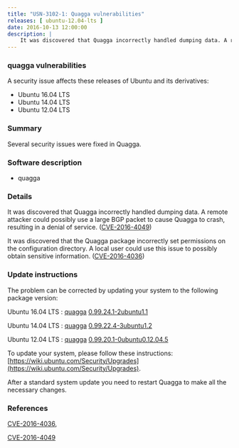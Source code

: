 ```yaml
---
title: "USN-3102-1: Quagga vulnerabilities"
releases: [ ubuntu-12.04-lts ]
date: 2016-10-13 12:00:00
description: |
    It was discovered that Quagga incorrectly handled dumping data. A remote attacker could possibly use a large BGP packet to cause Quagga to crash, resulting in a denial of service. ([CVE-2016-4049](http://people.ubuntu.com/~ubuntu-security/cve/CVE-2016-4049))
--- 
```

 
### quagga vulnerabilities

A security issue affects these releases of Ubuntu and its derivatives:

* Ubuntu 16.04 LTS
* Ubuntu 14.04 LTS
* Ubuntu 12.04 LTS

### Summary

Several security issues were fixed in Quagga. 

### Software description

* quagga 

### Details

It was discovered that Quagga incorrectly handled dumping data. A remote attacker could possibly use a large BGP packet to cause Quagga to crash, resulting in a denial of service. ([CVE-2016-4049](http://people.ubuntu.com/~ubuntu-security/cve/CVE-2016-4049))

It was discovered that the Quagga package incorrectly set permissions on the configuration directory. A local user could use this issue to possibly obtain sensitive information. ([CVE-2016-4036](http://people.ubuntu.com/~ubuntu-security/cve/CVE-2016-4036)) 

### Update instructions

The problem can be corrected by updating your system to the following package version:

Ubuntu 16.04 LTS
 : [quagga](https://launchpad.net/ubuntu/+source/quagga) <span> [0.99.24.1-2ubuntu1.1](https://launchpad.net/ubuntu/+source/quagga/0.99.24.1-2ubuntu1.1) </span> 

Ubuntu 14.04 LTS
 : [quagga](https://launchpad.net/ubuntu/+source/quagga) <span> [0.99.22.4-3ubuntu1.2](https://launchpad.net/ubuntu/+source/quagga/0.99.22.4-3ubuntu1.2) </span> 

Ubuntu 12.04 LTS
 : [quagga](https://launchpad.net/ubuntu/+source/quagga) <span> [0.99.20.1-0ubuntu0.12.04.5](https://launchpad.net/ubuntu/+source/quagga/0.99.20.1-0ubuntu0.12.04.5) </span> 

To update your system, please follow these instructions: [https://wiki.ubuntu.com/Security/Upgrades](https://wiki.ubuntu.com/Security/Upgrades).

After a standard system update you need to restart Quagga to make all the necessary changes. 

### References

 [CVE-2016-4036](http://people.ubuntu.com/~ubuntu-security/cve/CVE-2016-4036), 

 [CVE-2016-4049](http://people.ubuntu.com/~ubuntu-security/cve/CVE-2016-4049)
 
